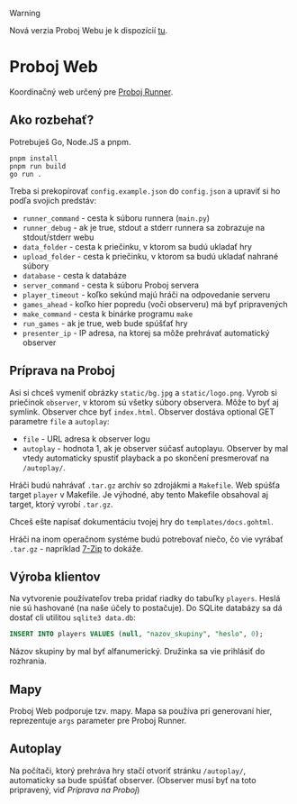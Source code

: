 > [!WARNING]
> Nová verzia Proboj Webu je k dispozícií [tu](https://github.com/trojsten/ksp-proboj-web).

# Proboj Web

Koordinačný web určený pre [Proboj Runner](https://github.com/trojsten/ksp-proboj-runner).

## Ako rozbehať?

Potrebuješ Go, Node.JS a pnpm.

```shell
pnpm install
pnpm run build
go run . 
```

Treba si prekopírovať `config.example.json` do `config.json` a upraviť si ho podľa
svojich predstáv:

- `runner_command` - cesta k súboru runnera (`main.py`)
- `runner_debug` - ak je true, stdout a stderr runnera sa zobrazuje na stdout/stderr webu
- `data_folder` - cesta k priečinku, v ktorom sa budú ukladať hry
- `upload_folder` - cesta k priečinku, v ktorom sa budú ukladať nahrané súbory
- `database` - cesta k databáze
- `server_command` - cesta k súboru Proboj servera
- `player_timeout` - koľko sekúnd majú hráči na odpovedanie serveru
- `games_ahead` - koľko hier popredu (voči observeru) má byť pripravených
- `make_command` - cesta k binárke programu `make`
- `run_games` - ak je true, web bude spúšťať hry
- `presenter_ip` - IP adresa, na ktorej sa môže prehrávať automatický observer

## Príprava na Proboj

Asi si chceš vymeniť obrázky `static/bg.jpg` a `static/logo.png`.
Vyrob si priečinok `observer`, v ktorom sú všetky súbory observera. Môže to byť aj symlink.
Observer chce byť `index.html`. Observer dostáva optional GET parametre `file` a `autoplay`:

- `file` - URL adresa k observer logu
- `autoplay` - hodnota 1, ak je observer súčasť autoplayu. Observer by mal vtedy automaticky
  spustiť playback a po skončení presmerovať na `/autoplay/`.

Hráči budú nahrávať `.tar.gz` archív so zdrojákmi a `Makefile`. Web spúšťa target `player`
v Makefile. Je výhodné, aby tento Makefile obsahoval aj target, ktorý vyrobí `.tar.gz`.

Chceš ešte napísať dokumentáciu tvojej hry do `templates/docs.gohtml`.

Hráči na inom operačnom systéme budú potrebovať niečo, čo vie vyrábať `.tar.gz` - napríklad
[7-Zip](https://www.7-zip.org/) to dokáže.

## Výroba klientov

Na vytvorenie používateľov treba pridať riadky do tabuľky `players`. Heslá nie sú hashované
(na naše účely to postačuje). Do SQLite databázy sa dá dostať cli utilitou `sqlite3 data.db`:

```sql
INSERT INTO players VALUES (null, "nazov_skupiny", "heslo", 0); 
```

Názov skupiny by mal byť alfanumerický. Družinka sa vie prihlásiť do rozhrania.

## Mapy

Proboj Web podporuje tzv. mapy. Mapa sa používa pri generovaní hier, reprezentuje `args`
parameter pre Proboj Runner.

## Autoplay

Na počítači, ktorý prehráva hry stačí otvoriť stránku `/autoplay/`, automaticky sa bude
spúšťať observer. (Observer musí byť na toto pripravený, viď *Príprava na Proboj*)
